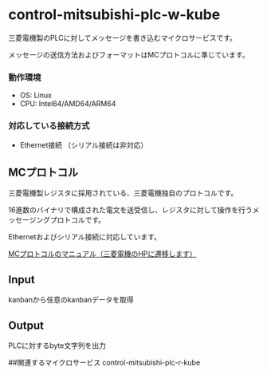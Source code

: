 # control-mitsubishi-plc-w-kube
三菱電機製のPLCに対してメッセージを書き込むマイクロサービスです。

メッセージの送信方法およびフォーマットはMCプロトコルに準じています。

### 動作環境

* OS: Linux
* CPU: Intel64/AMD64/ARM64

### 対応している接続方式
* Ethernet接続 （シリアル接続は非対応）


## MCプロトコル
三菱電機製レジスタに採用されている、三菱電機独自のプロトコルです。

16進数のバイナリで構成された電文を送受信し、レジスタに対して操作を行うメッセージングプロトコルです。

Ethernetおよびシリアル接続に対応しています。

[MCプロトコルのマニュアル（三菱電機のHPに遷移します）](https://www.mitsubishielectric.co.jp/fa/download/search.do?mode=keymanual&q=sh080003)


## Input
kanbanから任意のkanbanデータを取得

## Output
PLCに対するbyte文字列を出力

##関連するマイクロサービス
control-mitsubishi-plc-r-kube